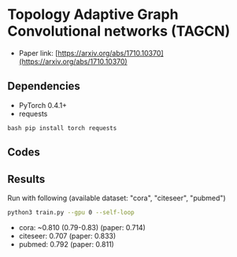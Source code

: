 Topology Adaptive Graph Convolutional networks (TAGCN)
============

- Paper link: [https://arxiv.org/abs/1710.10370](https://arxiv.org/abs/1710.10370)

Dependencies
------------
- PyTorch 0.4.1+
- requests

``bash
pip install torch requests
``


Codes
-----


Results
-------
Run with following (available dataset: "cora", "citeseer", "pubmed")
```bash
python3 train.py --gpu 0 --self-loop
```

* cora: ~0.810 (0.79-0.83) (paper: 0.714)
* citeseer: 0.707 (paper: 0.833)
* pubmed: 0.792 (paper: 0.811)